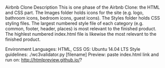 Airbnb Clone Description This is one phase of the Airbnb Clone: the HTML and CSS part. The Images folder holds icons for the site (e.g. logo, bathroom icons, bedroom icons, guest icons). The Styles folder holds CSS styling files. The largest numbered style file of each category (e.g. common, footer, header, places) is most relevant to the finished product. The highlest numbered index.html file is likewise the most relevant to the finished product.

Environment Languages: HTML, CSS OS: Ubuntu 14.04 LTS Style guidelines: ./wc3validator.py [filename] Preview: paste index.html link and run on: http://htmlpreview.github.io/?
